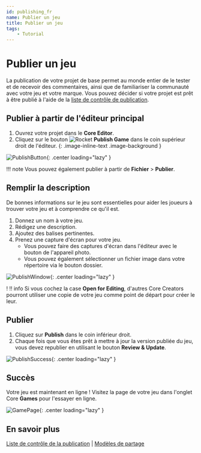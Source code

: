 ```yaml
---
id: publishing_fr
name: Publier un jeu
title: Publier un jeu
tags:
    - Tutorial
---
```


# Publier un jeu

La publication de votre projet de base permet au monde entier de le tester et de recevoir des commentaires, ainsi que de familiariser la communauté avec votre jeu et votre marque. Vous pouvez décider si votre projet est prêt à être publié à l'aide de la [liste de contrôle de publication](publishing_checklist.md).

## Publier à partir de l'éditeur principal

1. Ouvrez votre projet dans le **Core Editor**.
2. Cliquez sur le bouton ![Rocket](../img/EditorManual/icons/HierarchyIcon_Publish.png) **Publish Game** dans le coin supérieur droit de l'éditeur.
{: .image-inline-text .image-background }

![PublishButton](../img/MyFirstMultiplayer/PublishButtonMarked.png){: .center loading="lazy" }

!!! note
    Vous pouvez également publier à partir de **Fichier** > **Publier**.

## Remplir la description

De bonnes informations sur le jeu sont essentielles pour aider les joueurs à trouver votre jeu et à comprendre ce qu'il est.

1. Donnez un nom à votre jeu.
2. Rédigez une description.
3. Ajoutez des balises pertinentes.
4. Prenez une capture d'écran pour votre jeu.
   - Vous pouvez faire des captures d'écran dans l'éditeur avec le bouton de l'appareil photo.
   - Vous pouvez également sélectionner un fichier image dans votre répertoire via le bouton dossier.

![PublishWindow](../img/MyFirstMultiplayer/PublishWindow.png){: .center loading="lazy" }

! !! info
    Si vous cochez la case **Open for Editing**, d'autres Core Creators pourront utiliser une copie de votre jeu comme point de départ pour créer le leur.

## Publier

1. Cliquez sur **Publish** dans le coin inférieur droit.
2. Chaque fois que vous êtes prêt à mettre à jour la version publiée du jeu, vous devez republier en utilisant le bouton **Review & Update**.

![PublishSuccess](../img/MyFirstMultiplayer/PublishSuccess.png){: .center loading="lazy" }

## Succès

Votre jeu est maintenant en ligne ! Visitez la page de votre jeu dans l'onglet Core **Games** pour l'essayer en ligne.

![GamePage](../img/MyFirstMultiplayer/GamePage.jpg){: .center loading="lazy" }

## En savoir plus

[Liste de contrôle de la publication](publishing_checklist.md) | [Modèles de partage](template_reference.md)
